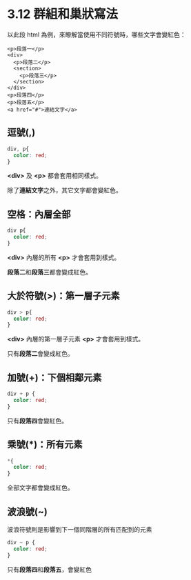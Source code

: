 # 3.12 群組和巢狀寫法

以此段 html 為例，來瞭解當使用不同符號時，哪些文字會變紅色：

```markup
<p>段落一</p>
<div>
  <p>段落二</p>
  <section>
    <p>段落三</p>
  </section>
</div>
<p>段落四</p>
<p>段落五</p>
<a href="#">連結文字</a>
```

## 逗號\(,\)

```css
div, p{
  color: red;
}
```

**&lt;div&gt;** 及 **&lt;p&gt;** 都會套用相同樣式。

除了**連結文字**之外，其它文字都會變紅色。

## 空格：內層全部

```css
div p{
  color: red;
}
```

**&lt;div&gt;** 內層的所有 **&lt;p&gt;** 才會套用到樣式。

**段落二**和**段落三**都會變成紅色。

## 大於符號\(&gt;\)：第一層子元素

```css
div > p{
  color: red;
}
```

**&lt;div&gt;** 內層的第一層子元素 **&lt;p&gt;** 才會套用到樣式。

只有**段落二**會變成紅色。

## 加號\(+\)：下個相鄰元素

```css
div + p {
  color: red;
}
```

只有**段落四**會變紅色。

## 乘號\(\*\)：所有元素

```css
*{
  color: red;
}
```

全部文字都會變成紅色。

## 波浪號\(~\)

波浪符號則是影響到下一個同階層的所有匹配到的元素

```css
div ~ p {
  color: red;
}
```

只有**段落四**和**段落五**，會變紅色

